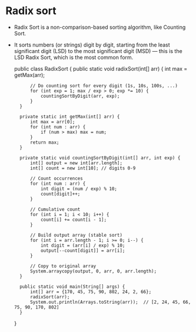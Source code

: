 # Radix sort 
- Radix Sort is a non-comparison-based sorting algorithm, like Counting Sort.
- It sorts numbers (or strings) digit by digit, starting from the least significant digit (LSD) to the most significant digit (MSD) — this is the LSD Radix Sort, which is the most common form.


    public class RadixSort {
    public static void radixSort(int[] arr) {
    int max = getMax(arr);
    
            // Do counting sort for every digit (1s, 10s, 100s, ...)
            for (int exp = 1; max / exp > 0; exp *= 10) {
                countingSortByDigit(arr, exp);
            }
        }
    
        private static int getMax(int[] arr) {
            int max = arr[0];
            for (int num : arr) {
                if (num > max) max = num;
            }
            return max;
        }
    
        private static void countingSortByDigit(int[] arr, int exp) {
            int[] output = new int[arr.length];
            int[] count = new int[10]; // digits 0-9
    
            // Count occurrences
            for (int num : arr) {
                int digit = (num / exp) % 10;
                count[digit]++;
            }
    
            // Cumulative count
            for (int i = 1; i < 10; i++) {
                count[i] += count[i - 1];
            }
    
            // Build output array (stable sort)
            for (int i = arr.length - 1; i >= 0; i--) {
                int digit = (arr[i] / exp) % 10;
                output[--count[digit]] = arr[i];
            }
    
            // Copy to original array
            System.arraycopy(output, 0, arr, 0, arr.length);
        }
    
        public static void main(String[] args) {
            int[] arr = {170, 45, 75, 90, 802, 24, 2, 66};
            radixSort(arr);
            System.out.println(Arrays.toString(arr));  // [2, 24, 45, 66, 75, 90, 170, 802]
        }
    }


